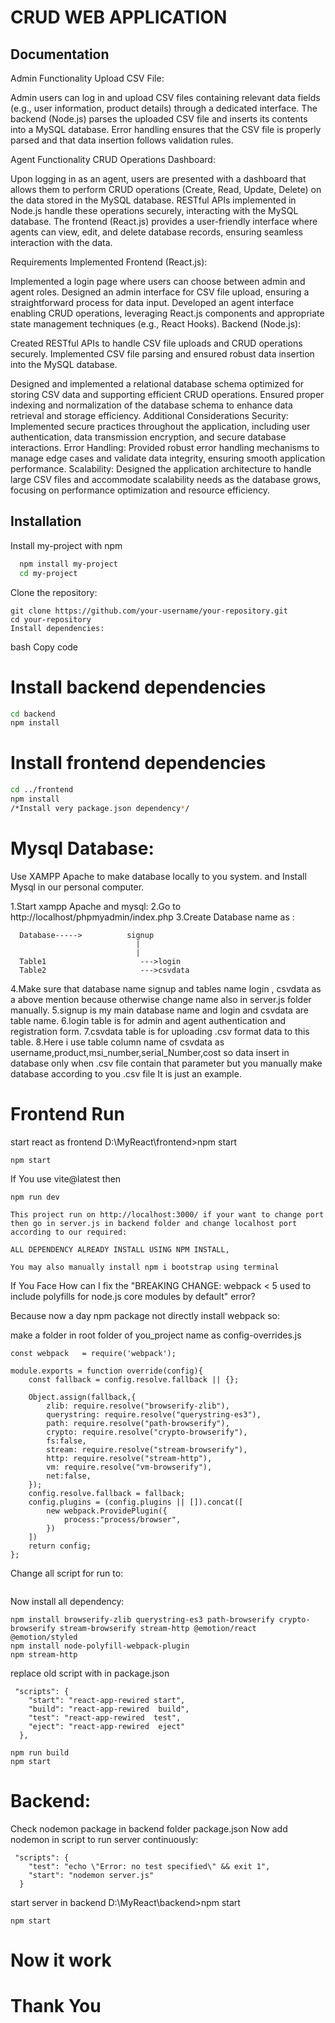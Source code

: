 
# CRUD WEB APPLICATION


## Documentation

Admin Functionality
Upload CSV File:

Admin users can log in and upload CSV files containing relevant data fields (e.g., user information, product details) through a dedicated interface.
The backend (Node.js) parses the uploaded CSV file and inserts its contents into a MySQL database.
Error handling ensures that the CSV file is properly parsed and that data insertion follows validation rules.

Agent Functionality
CRUD Operations Dashboard:

Upon logging in as an agent, users are presented with a dashboard that allows them to perform CRUD operations (Create, Read, Update, Delete) on the data stored in the MySQL database.
RESTful APIs implemented in Node.js handle these operations securely, interacting with the MySQL database.
The frontend (React.js) provides a user-friendly interface where agents can view, edit, and delete database records, ensuring seamless interaction with the data.


Requirements Implemented
Frontend (React.js):

Implemented a login page where users can choose between admin and agent roles.
Designed an admin interface for CSV file upload, ensuring a straightforward process for data input.
Developed an agent interface enabling CRUD operations, leveraging React.js components and appropriate state management techniques (e.g., React Hooks).
Backend (Node.js):

Created RESTful APIs to handle CSV file uploads and CRUD operations securely.
Implemented CSV file parsing and ensured robust data insertion into the MySQL database.


Designed and implemented a relational database schema optimized for storing CSV data and supporting efficient CRUD operations.
Ensured proper indexing and normalization of the database schema to enhance data retrieval and storage efficiency.
Additional Considerations
Security: Implemented secure practices throughout the application, including user authentication, data transmission encryption, and secure database interactions.
Error Handling: Provided robust error handling mechanisms to manage edge cases and validate data integrity, ensuring smooth application performance.
Scalability: Designed the application architecture to handle large CSV files and accommodate scalability needs as the database grows, focusing on performance optimization and resource efficiency.



## Installation

Install my-project with npm

```bash
  npm install my-project
  cd my-project
```
Clone the repository:

```
git clone https://github.com/your-username/your-repository.git
cd your-repository
Install dependencies:
```
bash
Copy code
# Install backend dependencies
```bash
cd backend
npm install
```
# Install frontend dependencies
```bash
cd ../frontend
npm install
/*Install very package.json dependency*/
```


# Mysql Database:

Use XAMPP Apache to make database locally to you system.
and Install Mysql in our personal computer.

1.Start xampp Apache and mysql:
2.Go to http://localhost/phpmyadmin/index.php
3.Create Database name as :
```
  Database----->          signup
                            |
                            |
  Table1                     --->login
  Table2                     --->csvdata
```

4.Make sure that database name signup and tables name login , csvdata as a above mention because otherwise change name also in server.js folder manually.
5.signup is my main database name and login and csvdata are table name.
6.login table is for admin and agent authentication and registration form.
7.csvdata table is for uploading .csv format data to this table.
8.Here i use table column name of csvdata as username,product,msi_number,serial_Number,cost so data insert in database only when .csv file contain that parameter but you manually make database according to you .csv file It is just an example.

# Frontend Run

start react as frontend D:\MyReact\frontend>npm start
```
npm start 
```

If You use vite@latest then

```
npm run dev
```
```
This project run on http://localhost:3000/ if your want to change port then go in server.js in backend folder and change localhost port according to our required:
```

```
ALL DEPENDENCY ALREADY INSTALL USING NPM INSTALL,

You may also manually install npm i bootstrap using terminal 
```

If You Face How can I fix the "BREAKING CHANGE: webpack < 5 used to include polyfills for node.js core modules by default" error?

Because now a day npm package not directly install webpack so:

make a folder in root folder of you_project name as config-overrides.js

```
const webpack   = require('webpack');

module.exports = function override(config){
    const fallback = config.resolve.fallback || {};

    Object.assign(fallback,{
        zlib: require.resolve("browserify-zlib"),
        querystring: require.resolve("querystring-es3"),
        path: require.resolve("path-browserify"),
        crypto: require.resolve("crypto-browserify"),
        fs:false,
        stream: require.resolve("stream-browserify"),
        http: require.resolve("stream-http"),
        vm: require.resolve("vm-browserify"),
        net:false,
    });
    config.resolve.fallback = fallback;
    config.plugins = (config.plugins || []).concat([
        new webpack.ProvidePlugin({
            process:"process/browser",
        })
    ])
    return config;
};
```

Change all script for run to:

```

```

Now install all dependency:
```
npm install browserify-zlib querystring-es3 path-browserify crypto-browserify stream-browserify stream-http @emotion/react @emotion/styled
npm install node-polyfill-webpack-plugin
npm stream-http
```

replace old script with in package.json 
```
 "scripts": {
    "start": "react-app-rewired start",
    "build": "react-app-rewired  build",
    "test": "react-app-rewired  test",
    "eject": "react-app-rewired  eject"
  },
```

```
npm run build
npm start
```


# Backend:

Check nodemon package in backend folder package.json
Now add nodemon in script to run server continuously:
```
 "scripts": {
    "test": "echo \"Error: no test specified\" && exit 1",
    "start": "nodemon server.js"
  }
```

start server in backend D:\MyReact\backend>npm start 
```
npm start
```


# Now it work

# Thank You



